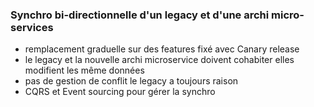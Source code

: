 ### Synchro bi-directionnelle d'un legacy et d'une archi micro-services
- remplacement graduelle sur des features fixé avec Canary release
- le legacy et la nouvelle archi microservice doivent cohabiter elles modifient les même données
- pas de gestion de conflit le legacy a toujours raison
- CQRS et Event sourcing pour gérer la synchro